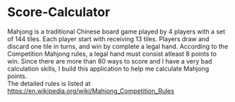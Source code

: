 # Score-Calculator
Mahjong is a traditional Chinese board game played by 4 players with a set of 144 tiles. Each player start with receiving 13 tiles. Players draw and discard one tile in turns, and win by complete a legal hand. According to the Competition Mahjong rules, a legal hand must consist atleast 8 points to win. Since there are more than 80 ways to score and I have a very bad calculation skills, I build this application to help me calculate Mahjong points.   
The detailed rules is listed at https://en.wikipedia.org/wiki/Mahjong_Competition_Rules
